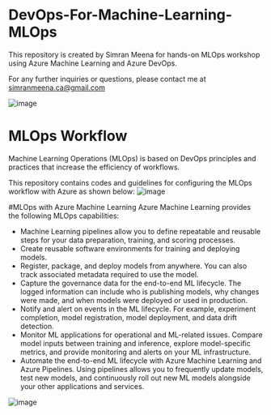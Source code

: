 # DevOps-For-Machine-Learning-MLOps
This repository is created by Simran Meena for hands-on MLOps workshop using Azure Machine Learning and Azure DevOps.

For any further inquiries or questions, please contact me at simranmeena.ca@gmail.com

![image](https://github.com/user-attachments/assets/3797d225-70d9-4ca0-97da-6f745ce1a7a7)

# MLOps Workflow
Machine Learning Operations (MLOps) is based on DevOps principles and practices that increase the efficiency of workflows.

This repository contains codes and guidelines for configuring the MLOps workflow with Azure as shown below:
![image](https://github.com/user-attachments/assets/bfa225a9-555a-4f3e-ab6f-4f77c0958831)

#MLOps with Azure Machine Learning
Azure Machine Learning provides the following MLOps capabilities:

- Machine Learning pipelines allow you to define repeatable and reusable steps for your data preparation, training, and scoring processes.
- Create reusable software environments for training and deploying models.
- Register, package, and deploy models from anywhere. You can also track associated metadata required to use the model.
- Capture the governance data for the end-to-end ML lifecycle. The logged information can include who is publishing models, why changes were made, and when models were deployed or used in production.
- Notify and alert on events in the ML lifecycle. For example, experiment completion, model registration, model deployment, and data drift detection.
- Monitor ML applications for operational and ML-related issues. Compare model inputs between training and inference, explore model-specific metrics, and provide monitoring and alerts on your ML infrastructure.
- Automate the end-to-end ML lifecycle with Azure Machine Learning and Azure Pipelines. Using pipelines allows you to frequently update models, test new models, and continuously roll out new ML models alongside your other applications and services.
  
![image](https://github.com/user-attachments/assets/bcc1654c-2159-4eb6-ab2b-a59729f35d02)
